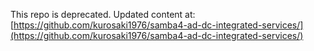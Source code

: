 This repo is deprecated. Updated content at: [https://github.com/kurosaki1976/samba4-ad-dc-integrated-services/](https://github.com/kurosaki1976/samba4-ad-dc-integrated-services/)
